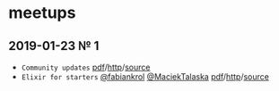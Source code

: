 # meetups

## 2019-01-23 № 1

- `Community updates` [pdf](./2019-01-23/community-update.pdf)/[http](https://elixir-wroclaw.github.io/elixir-community/)/[source](https://github.com/elixir-wroclaw/elixir-intro)
- `Elixir for starters` [@fabiankrol](https://github.com/fabiankrol) [@MaciekTalaska](https://github.com/maciektalaska) [pdf](./2019-01-23/elixir-for-starters.pdf)/[http](https://elixir-wroclaw.github.io/elixir-intro/)/[source](https://github.com/elixir-wroclaw/elixir-intro/tree/2019-01-23-no-1)
